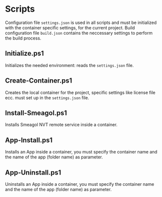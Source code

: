 # Scripts
Configuration file `settings.json` is used in all scripts and must be initialized with the container specific settings, for the current project. Build configuration file `build.json` contains the neccessary settings to perform the build process.

## Initialize.ps1
Initializes the needed environment: reads the `settings.json` file.

## Create-Container.ps1
Creates the local container for the project, specific settings like license file ecc. must set up in the `settings.json` file.

## Install-Smeagol.ps1
Installs Smeagol NVT remote service inside a container.

## App-Install.ps1
Installs an App inside a container, you must specify the container name and the name of the app (folder name) as parameter.

## App-Uninstall.ps1
Uninstalls an App inside a container, you must specify the container name and the name of the app (folder name) as parameter.
